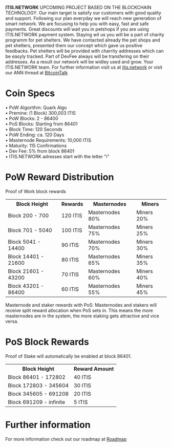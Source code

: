 <strong>ITIS.NETWORK</strong>
UPCOMING PROJECT BASED ON THE BLOCKCHAIN TECHNOLOGY.
Our main target is satisfy our customers with good quality and support. Following our plan everyday we will reach new generation of smart network. We are focusing to help you with easy, fast and safe payments. Great discounts will wait you in petshops if you are using ITIS.NETWORK payment system. Staying wil us you will be a part of charity programm for pet shelters. We have contacted already the pet shops and pet shelters, presented them our concept which gave us positive feedbacks. Pet shelters will be provided with charrity addresses which can be easyly tracked. Part of DevFee always will be transfering on their addresses. As a result our network will be widley used and grow. Your ITIS.NETWORK team.
For further information visit us at [itis.network](https://itis.network/) or visit our ANN thread at [BitcoinTalk](https://itis.network/)

# Coin Specs

<p>• PoW Algorithm: Quark Algo<br>
• Premine: (1 Block) 300,003 ITIS<br>
• PoW Blocks: 2 - 86400<br>
• PoS Blocks: Starting from 86401<br>
• Block Time: 120 Seconds<br>
• PoW Ending: ca. 120 Days<br>
• Masternode Requirements: 10,000 ITIS<br>
• Maturity: 115 Confirmations<br>
• Dev Fee: 5% from block 86401<br>
• ITIS.NETWORK adresses start with the letter "i"</p>

# PoW Reward Distribution

Proof of Work block rewards
<table border="0" width="100%" cellpadding="5">
<tbody>
<tr><th class="text-center">Block Height</th><th class="text-center">Rewards</th><th class="text-center">Masternodes</th><th class="text-center">Miners</th></tr>
<tr><td>Block 200 - 700</td><td>120 ITIS</td><td>   Masternodes 80%</td><td>Miners 20%</td></tr>
<tr><td>Block 701 - 5040</td><td>100 ITIS</td><td>  Masternodes 75%</td><td>Miners 25%</td></tr>
<tr><td>Block 5041 - 14400</td><td>90 ITIS</td><td>  Masternodes 70%</td><td>Miners 30%</td></tr>
<tr><td>Block 14401 - 21600</td><td>80 ITIS</td><td>   Masternodes 65%</td><td>Miners 35%</td></tr>
<tr><td>Block 21601 - 43200</td><td>70 ITIS</td><td>      Masternodes 60%</td><td>Miners 40%</td></tr>
<tr><td>Block 43201 - 86400</td><td>60 ITIS</td><td>      Masternodes 55%</td><td>Miners 45%</td></tr>
</tbody></table>

Masternode and staker rewards with PoS:
Masternodes and stakers will receive split reward allocation when PoS sets in.
This means the more masternodes are in the system, the more staking gets attractive and vice versa.

# PoS Block Rewards

Proof of Stake will automatically be enabled at block 86401.
<table border="0" width="100%" cellpadding="5">
<tbody><tr><th class="text-center">Block Height</th><th class="text-center">Reward Amount</th>                  
</tr><tr><td>Block 86401 - 172802</td><td>40 ITIS</td></tr>
<tr><td>Block 172803 - 345604</td><td>30 ITIS</td></tr>
<tr><td>Block 345605 - 691208</td><td>20 ITIS</td></tr>
<tr><td>Block 691209 - infinite</td><td>5 ITIS</td></tr>
</tbody></table>


# Further information

For more information check out our roadmap at [Roadmap](https://itis.network/images/roadmap.png)


